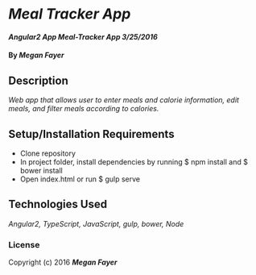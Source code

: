 # _Meal Tracker App_

#### _Angular2 App Meal-Tracker App 3/25/2016_

#### By _**Megan Fayer**_

## Description

_Web app that allows user to enter meals and calorie information, edit meals, and filter meals according to calories._

## Setup/Installation Requirements

* Clone repository
* In project folder, install dependencies by running $ npm install and $ bower install
* Open index.html or run $ gulp serve


## Technologies Used

_Angular2, TypeScript, JavaScript, gulp, bower, Node_

### License

Copyright (c) 2016 **_Megan Fayer_**
